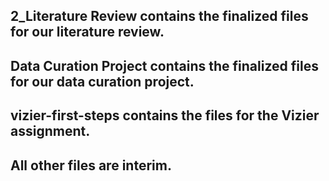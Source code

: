 ## 2_Literature Review contains the finalized files for our literature review.
## Data Curation Project contains the finalized files for our data curation project.
## vizier-first-steps contains the files for the Vizier assignment.
## All other files are interim.
